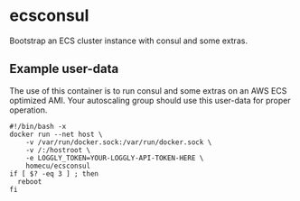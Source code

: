 ecsconsul
========
Bootstrap an ECS cluster instance with consul and some extras.


Example user-data
--------
The use of this container is to run consul and some extras on an AWS ECS
optimized AMI.  Your autoscaling group should use this user-data for proper
operation.

```
#!/bin/bash -x
docker run --net host \
    -v /var/run/docker.sock:/var/run/docker.sock \
    -v /:/hostroot \
    -e LOGGLY_TOKEN=YOUR-LOGGLY-API-TOKEN-HERE \
    homecu/ecsconsul
if [ $? -eq 3 ] ; then
  reboot
fi
```
